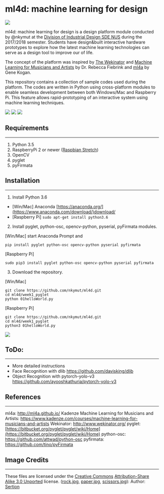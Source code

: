 # ml4d: machine learning for design


![](https://d2mxuefqeaa7sj.cloudfront.net/s_9842357C3BAF1E4621B39662A8FD188EB03D41C268175FE55C053D8FF415A3A6_1534595007503_Scanbinet-03.jpg)


ml4d: machine learning for design is a design platform module conducted by @nkymut at the [Division of Industrial Design SDE NUS](http://did.nus.edu.sg/) during the 2017/2018 semester. Students have
design&built interactive hardware prototypes to explore how the latest machine learning technologies can serve as a design tool to improve our of life.

The concept of the platform was inspired by [The Wekinator](http://www.wekinator.org/) and [Machine Learning for Musicians and Artists](https://www.kadenze.com/courses/machine-learning-for-musicians-and-artists/info) by Dr. Rebecca Fiebrink and [ml4a](http://ml4a.github.io/) by Gene Kogan.
 
This repository contains a collection of sample codes used during the platform. 
The codes are written in Python using cross-platform modules to enable seamless development between both Windows/Mac and Raspberry Pi. This feature allows rapid-prototyping of an interactive system using machine learning techniques.


![](https://d2mxuefqeaa7sj.cloudfront.net/s_9842357C3BAF1E4621B39662A8FD188EB03D41C268175FE55C053D8FF415A3A6_1534595007444_collectiveStories.jpg)
![](https://d2mxuefqeaa7sj.cloudfront.net/s_9842357C3BAF1E4621B39662A8FD188EB03D41C268175FE55C053D8FF415A3A6_1534595007401_detector.jpg)
![](https://d2mxuefqeaa7sj.cloudfront.net/s_9842357C3BAF1E4621B39662A8FD188EB03D41C268175FE55C053D8FF415A3A6_1534595007331_scanbinet.jpg)

## Requirements
----------
1. Python 3.5
2. RaspberryPi 2 or newer ([Raspbian Stretch](https://www.raspberrypi.org/downloads/raspbian/)) 
3. OpenCV
4. pyglet
5. pyFirmata


## Installation
----------


1. Install Python 3.6
  - [Win/Mac] Anaconda [https://anaconda.org/](https://www.anaconda.com/download/)download/
  - [Raspberry Pi] `sudo apt-get install python3.6` 
2. Install pyglet, python-osc, opencv-python, pyserial, pyFirmata modules. 

[Win/Mac] start Anaconda Prompt and 

    pip install pyglet python-osc opencv-python pyserial pyfirmata

[Raspberry Pi]

    sudo pip3 install pyglet python-osc opencv-python pyserial pyfirmata
3. Download the repository.

[Win/Mac]

    git clone https://github.com/nkymut/ml4d.git
    cd ml4d/week1_pyglet
    python 01helloWorld.py

[Raspberry Pi]

    git clone https://github.com/nkymut/ml4d.git
    cd ml4d/week1_pyglet
    python3 01helloWorld.py
![](https://d2mxuefqeaa7sj.cloudfront.net/s_9842357C3BAF1E4621B39662A8FD188EB03D41C268175FE55C053D8FF415A3A6_1534594423320_image.png)

## ToDo:
----------
- More detailed instructions 
- Face Recognition with dlib https://github.com/davisking/dlib
- Object Recognition with pytorch-yolo-v3 https://github.com/ayooshkathuria/pytorch-yolo-v3
## References
----------

ml4a: http://ml4a.github.io/
Kadenze Machine Learning for Musicians and Artists: https://www.kadenze.com/courses/machine-learning-for-musicians-and-artists Wekinator: http://www.wekinator.org/
pyglet: [https://bitbucket.org/pyglet/pyglet/wiki/Home](https://bitbucket.org/pyglet/pyglet/wiki/Home)
python-osc: https://github.com/attwad/python-osc
pyfirmata: https://github.com/tino/pyFirmata


## Image Credits
----------

These files are licensed under the [Creative Commons](https://en.wikipedia.org/wiki/en:Creative_Commons) [Attribution-Share Alike 3.0 Unported](https://creativecommons.org/licenses/by-sa/3.0/deed.en) license.
([rock.jpg](https://commons.wikimedia.org/wiki/File:Rock-paper-scissors_(rock).png), [paper.jpg](https://commons.wikimedia.org/wiki/File:Rock-paper-scissors_(paper).png), [scissors.jpg](https://commons.wikimedia.org/wiki/File:Rock-paper-scissors_(scissors).png)): Author: [Sertion](https://commons.wikimedia.org/wiki/User:Sertion) 

